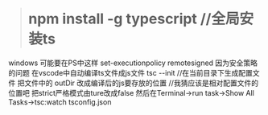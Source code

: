 > # npm install -g typescript //全局安装ts
windows 可能要在PS中这样 set-executionpolicy remotesigned 因为安全策略的问题
在vscode中自动编译ts文件成js文件
tsc --init //在当前目录下生成配置文件
把文件中的 outDir 改成编译后的js要存放的位置 //我猜应该是相对配置文件的位置吧
把strict严格模式由ture改成false
然后在Terminal->run task->Show All Tasks->tsc:watch tsconfig.json
